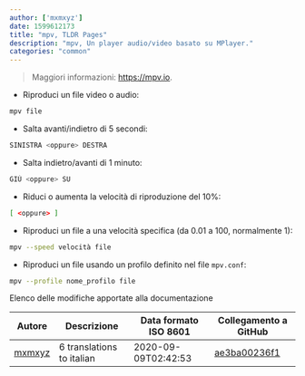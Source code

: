 ```yaml
---
author: ['mxmxyz']
date: 1599612173
title: "mpv, TLDR Pages"
description: "mpv, Un player audio/video basato su MPlayer."
categories: "common"
---
```

> Maggiori informazioni: <https://mpv.io>.

- Riproduci un file video o audio:

```bash
mpv file
```

- Salta avanti/indietro di 5 secondi:

```bash
SINISTRA <oppure> DESTRA
```

- Salta indietro/avanti di 1 minuto:

```bash
GIÙ <oppure> SU
```

- Riduci o aumenta la velocità di riproduzione del 10%:

```bash
[ <oppure> ]
```

- Riproduci un file a una velocità specifica (da 0.01 a 100, normalmente 1):

```bash
mpv --speed velocità file
```

- Riproduci un file usando un profilo definito nel file `mpv.conf`:

```bash
mpv --profile nome_profilo file
```
Elenco delle modifiche apportate alla documentazione


Autore | Descrizione | Data formato ISO 8601 | Collegamento a GitHub
------|-----|-----|-----
[mxmxyz](mailto:mxmxyzgxyzt@gmail.com) | 6 translations to italian | 2020-09-09T02:42:53 | [ae3ba00236f1](https://github.com/tldr-pages/tldr/commit/ae3ba00236f1e305ae16d0a317d345bffe88c857)


